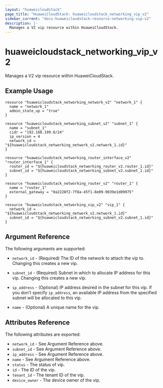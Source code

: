 ```yaml
---
layout: "huaweicloudstack"
page_title: "HuaweiCloudStack: huaweicloudstack_networking_vip_v2"
sidebar_current: "docs-huaweicloudstack-resource-networking-vip-v2"
description: |-
  Manages a V2 vip resource within HuaweiCloudStack.
---
```


# huaweicloudstack\_networking\_vip_v2

Manages a V2 vip resource within HuaweiCloudStack.

## Example Usage

```hcl
resource "huaweicloudstack_networking_network_v2" "network_1" {
  name = "network_1"
  admin_state_up = "true"
}

resource "huaweicloudstack_networking_subnet_v2" "subnet_1" {
  name = "subnet_1"
  cidr = "192.168.199.0/24"
  ip_version = 4
  network_id = "${huaweicloudstack_networking_network_v2.network_1.id}"
}

resource "huaweicloudstack_networking_router_interface_v2" "router_interface_1" {
  router_id = "${huaweicloudstack_networking_router_v2.router_1.id}"
  subnet_id = "${huaweicloudstack_networking_subnet_v2.subnet_1.id}"
}

resource "huaweicloudstack_networking_router_v2" "router_1" {
  name = "router_1"
  external_gateway = "0a2228f2-7f8a-45f1-8e09-9039e1d09975"
}

resource "huaweicloudstack_networking_vip_v2" "vip_1" {
  network_id = "${huaweicloudstack_networking_network_v2.network_1.id}"
  subnet_id = "${huaweicloudstack_networking_subnet_v2.subnet_1.id}"
}
```

## Argument Reference

The following arguments are supported:

* `network_id` - (Required) The ID of the network to attach the vip to.
    Changing this creates a new vip.

* `subnet_id` - (Required) Subnet in which to allocate IP address for this vip.
    Changing this creates a new vip.

* `ip_address` - (Optional) IP address desired in the subnet for this vip.
    If you don't specify `ip_address`, an available IP address from
    the specified subnet will be allocated to this vip.

* `name` - (Optional) A unique name for the vip.

## Attributes Reference

The following attributes are exported:

* `network_id` - See Argument Reference above.
* `subnet_id` - See Argument Reference above.
* `ip_address` - See Argument Reference above.
* `name` - See Argument Reference above.
* `status` - The status of vip.
* `id` - The ID of the vip.
* `tenant_id` - The tenant ID of the vip.
* `device_owner` - The device owner of the vip.
